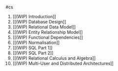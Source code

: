 #cs 

1. [[(WIP) Introduction]] 
2. [[(WIP) Database Design]] 
3. [[(WIP) Relational Data Model]] 
4. [[(WIP) Entity Relationship Model]] 
5. [[(WIP) Functional Dependencies]] 
6. [[(WIP) Normalisation]] 
7. [[(WIP) SQL Part 1]] 
8. [[(WIP) SQL Part 2]] 
9. [[(WIP) Relational Calculus and Algebra]] 
10. [[(WIP) Multi-User and Distributed Architectures]] 